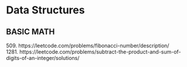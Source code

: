 # Data Structures

<h2>BASIC MATH</h2>
509.  https://leetcode.com/problems/fibonacci-number/description/ <br>
1281. https://leetcode.com/problems/subtract-the-product-and-sum-of-digits-of-an-integer/solutions/
